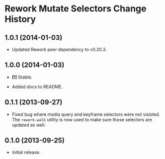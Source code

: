 Rework Mutate Selectors Change History
======================================

1.0.1 (2014-01-03)
------------------

* Updated Rework peer dependency to v0.20.2.


1.0.0 (2014-01-03)
------------------

* **[!]** Stable.

* Added docs to README.


0.1.1 (2013-09-27)
------------------

* Fixed bug where media query and keyframe selectors were not visisted. The
  `rework-walk` utility is now used to make sure those selectors are updated as
  well.


0.1.0 (2013-09-25)
------------------

* Initial release.

